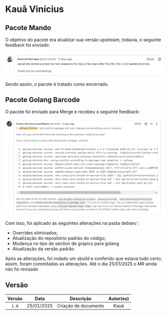 # Kauã Vinícius

## Pacote Mando

O objetivo do pacote era atualizar sua versão upstream, todavia, o seguinte feedback foi enviado:

![Pacote mando](../img/kaua_mando_feedback.PNG)

Sendo assim, o pacote é tratado como encerrado.

## Pacote Golang Barcode

O pacote foi enviado para Merge e recebeu o seguinte feedback:

![Feedback barcode](../img/kaua_barcode_sugestion.PNG)

Com isso, foi aplicado as seguintes alterações na pasta debian/ :

- Overrides eliminados;
- Atualização do repositório padrão do código;
- Mudança no tipo de section de grapics para golang
- Atualização da versão padrão

Após as alterações, foi rodado um sbuild e conferido que estava tudo certo, assim, foram commitadas as alterações. Até o dia 25/01/2025 o MR ainda não foi revisado

## Versão

| Versão |    Data    |         Descrição          |  Autor(es)  |
| :----: | :--------: | :------------------------: | :---------: |
| `1.0`  | 25/01/2025 | Criação de documento | Kauã |
